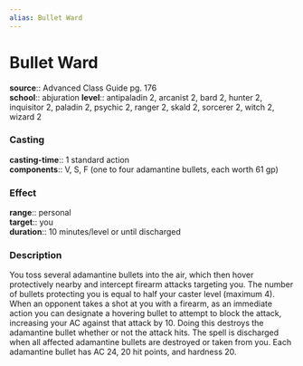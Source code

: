 ```yaml
---
alias: Bullet Ward
---
```


# Bullet Ward 

**source**:: Advanced Class Guide pg. 176  
**school**:: abjuration
**level**:: antipaladin 2, arcanist 2, bard 2, hunter 2, inquisitor 2, paladin 2, psychic 2, ranger 2, skald 2, sorcerer 2, witch 2, wizard 2

### Casting 

**casting-time**:: 1 standard action  
**components**:: V, S, F (one to four adamantine bullets, each worth 61 gp)

### Effect 

**range**:: personal  
**target**:: you  
**duration**:: 10 minutes/level or until discharged

### Description 

You toss several adamantine bullets into the air, which then hover protectively nearby and intercept firearm attacks targeting you. The number of bullets protecting you is equal to half your caster level (maximum 4). When an opponent takes a shot at you with a firearm, as an immediate action you can designate a hovering bullet to attempt to block the attack, increasing your AC against that attack by 10. Doing this destroys the adamantine bullet whether or not the attack hits. The spell is discharged when all affected adamantine bullets are destroyed or taken from you. Each adamantine bullet has AC 24, 20 hit points, and hardness 20.

